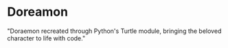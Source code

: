 # Doreamon
"Doraemon recreated through Python's Turtle module, bringing the beloved character to life with code."
